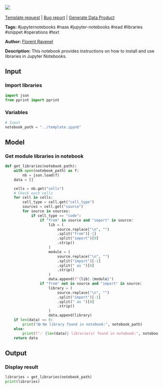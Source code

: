 <a href="https://app.naas.ai/user-redirect/naas/downloader?url=https://raw.githubusercontent.com/jupyter-naas/awesome-notebooks/master/Jupyter%20Notebooks/Jupyter_Notebooks_Get_libraries.ipynb" target="_parent"><img src="https://naasai-public.s3.eu-west-3.amazonaws.com/open_in_naas.svg"/></a><br><br><a href="https://github.com/jupyter-naas/awesome-notebooks/issues/new?assignees=&labels=&template=template-request.md&title=Tool+-+Action+of+the+notebook+">Template request</a> | <a href="https://github.com/jupyter-naas/awesome-notebooks/issues/new?assignees=&labels=bug&template=bug_report.md&title=Jupyter+Notebooks+-+Get+libraries:+Error+short+description">Bug report</a> | <a href="https://app.naas.ai/user-redirect/naas/downloader?url=https://raw.githubusercontent.com/jupyter-naas/awesome-notebooks/master/Naas/Naas_Start_data_product.ipynb" target="_parent">Generate Data Product</a>

**Tags:** #jupyternotebooks #naas #jupyter-notebooks #read #libraries #snippet #operations #text

**Author:** [Florent Ravenel](https://www.linkedin.com/in/florent-ravenel/)

**Description:** This notebook provides instructions on how to install and use libraries in Jupyter Notebooks.

## Input

### Import libraries


```python
import json
from pprint import pprint
```

### Variables


```python
# Input
notebook_path = "../template.ipynb"
```

## Model

### Get module libraries in notebook


```python
def get_libraries(notebook_path):
    with open(notebook_path) as f:
        nb = json.load(f)
    data = []

    cells = nb.get("cells")
    # Check each cells
    for cell in cells:
        cell_type = cell.get("cell_type")
        sources = cell.get("source")
        for source in sources:
            if cell_type == "code":
                if "from" in source and "import" in source:
                    lib = (
                        source.replace("\n", "")
                        .split("from")[-1]
                        .split("import")[0]
                        .strip()
                    )
                    module = (
                        source.replace("\n", "")
                        .split("import")[-1]
                        .split(" as ")[0]
                        .strip()
                    )
                    data.append(f"{lib}.{module}")
                if "from" not in source and "import" in source:
                    library = (
                        source.replace("\n", "")
                        .split("import")[-1]
                        .split(" as ")[0]
                        .strip()
                    )
                    data.append(library)
    if len(data) == 0:
        print("❎ No library found in notebook:", notebook_path)
    else:
        print(f"✅ {len(data)} librarie(s) found in notebook:", notebook_path)
    return data
```

## Output

### Display result


```python
libraries = get_libraries(notebook_path)
print(libraries)
```


```python

```
